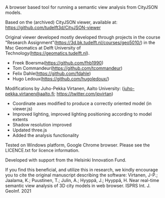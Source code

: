 A browser based tool for running a semantic view analysis from CityJSON models. 

Based on the (archived) CityJSON viewer, available at: https://github.com/tudelft3d/CityJSON-viewer

Original viewer developed mostly developed through projects in the course "Research Assignment"(https://3d.bk.tudelft.nl/courses/geo5010/) 
in the Msc Geomatics at Delft University of Technology(https://geomatics.tudelft.nl).
  - Freek Boersma(https://github.com/fhb1990)
  - Tom Commandeur(https://github.com/tcommandeur)
  - Felix Dahle(https://github.com/fdahle)
  - Hugo Ledoux(https://github.com/hugoledoux/)

Modifications by Juho-Pekka Virtanen, Aalto University:
(juho-pekka.virtanen@aalto.fi; https://twitter.com/jpvirtan)

- Coordinate axes modified to produce a correctly oriented model (in viewer.js)
- Improved lighting, improved lighting positioning according to model extents
- Shadow resolution improved
- Updated three.js
- Added the analysis functionality

Tested on Windows platform, Google Chrome browser. 
Please see the LICENCE.txt for licence information.

Developed with support from the Helsinki Innovation Fund.

If you find this beneficial, and utilize this in research, we kindly encourage you to cite the original manuscript describing the software:
Virtanen, J-P.; Jaalama, K.; Puustinen, T.; Julin, A.; Hyyppä, J.; Hyyppä, H. 
Near real-time semantic view analysis of 3D city models in web browser. ISPRS Int. J. GeoInf. 2021
